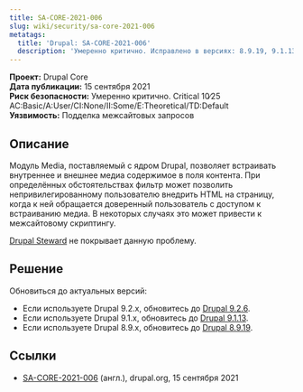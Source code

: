 ```yaml
---
title: SA-CORE-2021-006
slug: wiki/security/sa-core-2021-006
metatags:
  title: 'Drupal: SA-CORE-2021-006'
  description: 'Умеренно критично. Исправлено в версиях: 8.9.19, 9.1.13, 9.2.6.'
---
```


**Проект:** Drupal Core\
**Дата публикации:** 15 сентября 2021\
**Риск безопасности:** Умеренно критично. Critical 10∕25 AC:Basic/A:User/CI:None/II:Some/E:Theoretical/TD:Default\
**Уязвимость:** Подделка межсайтовых запросов

## Описание

Модуль Media, поставляемый с ядром Drupal, позволяет встраивать внутреннее и внешнее медиа содержимое в поля контента. При определённых обстоятельствах фильтр может позволить непривилегированному пользователю внедрить HTML на страницу, когда к ней обращается доверенный пользователь с доступом к встраиванию медиа. В некоторых случаях это может привести к межсайтовому скриптингу.

[Drupal Steward](https://www.drupal.org/steward) не покрывает данную проблему.

## Решение

Обновиться до актуальных версий:

- Если используете Drupal 9.2.x, обновитесь до [Drupal 9.2.6](../../../releases/9/9.2.x/9.2.6/index.md).
- Если используете Drupal 9.1.x, обновитесь до [Drupal 9.1.13](../../../releases/9/9.1.x/9.1.13/index.md).
- Если используете Drupal 8.9.x, обновитесь до [Drupal 8.9.19](../../../releases/8/8.9.x/8.9.19/index.md).

## Ссылки

- [SA-CORE-2021-006](https://www.drupal.org/sa-core-2021-006) (англ.), drupal.org, 15 сентября 2021